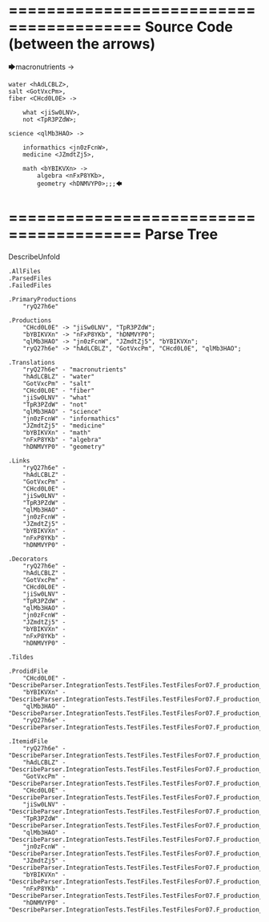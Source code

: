 ========================================
Source Code (between the arrows)
========================================

🡆macronutrients <ryQ27h6e> ->

	water <hAdLCBLZ>,
    salt <GotVxcPm>,
    fiber <CHcd0L0E> ->

        what <jiSw0LNV>,
        not <TpR3PZdW>;
	
	science <qlMb3HAO> ->
			
		informathics <jn0zFcnW>,
		medicine <JZmdtZj5>,
		
		math <bYBIKVXn> ->
			algebra <nFxP8YKb>,
			geometry <hDNMVYP0>;;;🡄

========================================
Parse Tree
========================================
DescribeUnfold

    .AllFiles
    .ParsedFiles
    .FailedFiles

    .PrimaryProductions
        "ryQ27h6e" 

    .Productions
        "CHcd0L0E" -> "jiSw0LNV", "TpR3PZdW";
        "bYBIKVXn" -> "nFxP8YKb", "hDNMVYP0";
        "qlMb3HAO" -> "jn0zFcnW", "JZmdtZj5", "bYBIKVXn";
        "ryQ27h6e" -> "hAdLCBLZ", "GotVxcPm", "CHcd0L0E", "qlMb3HAO";

    .Translations
        "ryQ27h6e" - "macronutrients"
        "hAdLCBLZ" - "water"
        "GotVxcPm" - "salt"
        "CHcd0L0E" - "fiber"
        "jiSw0LNV" - "what"
        "TpR3PZdW" - "not"
        "qlMb3HAO" - "science"
        "jn0zFcnW" - "informathics"
        "JZmdtZj5" - "medicine"
        "bYBIKVXn" - "math"
        "nFxP8YKb" - "algebra"
        "hDNMVYP0" - "geometry"

    .Links
        "ryQ27h6e" - 
        "hAdLCBLZ" - 
        "GotVxcPm" - 
        "CHcd0L0E" - 
        "jiSw0LNV" - 
        "TpR3PZdW" - 
        "qlMb3HAO" - 
        "jn0zFcnW" - 
        "JZmdtZj5" - 
        "bYBIKVXn" - 
        "nFxP8YKb" - 
        "hDNMVYP0" - 

    .Decorators
        "ryQ27h6e" - 
        "hAdLCBLZ" - 
        "GotVxcPm" - 
        "CHcd0L0E" - 
        "jiSw0LNV" - 
        "TpR3PZdW" - 
        "qlMb3HAO" - 
        "jn0zFcnW" - 
        "JZmdtZj5" - 
        "bYBIKVXn" - 
        "nFxP8YKb" - 
        "hDNMVYP0" - 

    .Tildes

    .ProdidFile
        "CHcd0L0E" - "DescribeParser.IntegrationTests.TestFiles.TestFilesFor07.F_production_in_production7.ds"
        "bYBIKVXn" - "DescribeParser.IntegrationTests.TestFiles.TestFilesFor07.F_production_in_production7.ds"
        "qlMb3HAO" - "DescribeParser.IntegrationTests.TestFiles.TestFilesFor07.F_production_in_production7.ds"
        "ryQ27h6e" - "DescribeParser.IntegrationTests.TestFiles.TestFilesFor07.F_production_in_production7.ds"

    .ItemidFile
        "ryQ27h6e" - "DescribeParser.IntegrationTests.TestFiles.TestFilesFor07.F_production_in_production7.ds"
        "hAdLCBLZ" - "DescribeParser.IntegrationTests.TestFiles.TestFilesFor07.F_production_in_production7.ds"
        "GotVxcPm" - "DescribeParser.IntegrationTests.TestFiles.TestFilesFor07.F_production_in_production7.ds"
        "CHcd0L0E" - "DescribeParser.IntegrationTests.TestFiles.TestFilesFor07.F_production_in_production7.ds"
        "jiSw0LNV" - "DescribeParser.IntegrationTests.TestFiles.TestFilesFor07.F_production_in_production7.ds"
        "TpR3PZdW" - "DescribeParser.IntegrationTests.TestFiles.TestFilesFor07.F_production_in_production7.ds"
        "qlMb3HAO" - "DescribeParser.IntegrationTests.TestFiles.TestFilesFor07.F_production_in_production7.ds"
        "jn0zFcnW" - "DescribeParser.IntegrationTests.TestFiles.TestFilesFor07.F_production_in_production7.ds"
        "JZmdtZj5" - "DescribeParser.IntegrationTests.TestFiles.TestFilesFor07.F_production_in_production7.ds"
        "bYBIKVXn" - "DescribeParser.IntegrationTests.TestFiles.TestFilesFor07.F_production_in_production7.ds"
        "nFxP8YKb" - "DescribeParser.IntegrationTests.TestFiles.TestFilesFor07.F_production_in_production7.ds"
        "hDNMVYP0" - "DescribeParser.IntegrationTests.TestFiles.TestFilesFor07.F_production_in_production7.ds"

